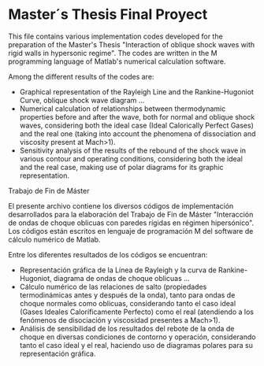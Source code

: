 # Master´s Thesis Final Proyect

This file contains various implementation codes developed for the preparation of the Master's Thesis "Interaction of oblique shock waves with rigid walls in hypersonic regime". The codes are written in the M programming language of Matlab's numerical calculation software.

Among the different results of the codes are:
- Graphical representation of the Rayleigh Line and the Rankine-Hugoniot Curve, oblique shock wave diagram ...
- Numerical calculation of relationships between thermodynamic properties before and after the wave, both for normal and oblique shock waves, considering both the ideal case (Ideal Calorically Perfect Gases) and the real one (taking into account the phenomena of dissociation and viscosity present at Mach>1).
- Sensitivity analysis of the results of the rebound of the shock wave in various contour and operating conditions, considering both the ideal and the real case, making use of polar diagrams for its graphic representation.

Trabajo de Fin de Máster

El presente archivo contiene los diversos códigos de implementación desarrollados para la elaboración del Trabajo de Fin de Máster "Interacción de ondas de choque oblicuas con paredes rígidas en régimen hipersónico". Los códigos están escritos en lenguaje de programación M del software de cálculo numérico de Matlab. 

Entre los diferentes resultados de los códigos se encuentran:
- Representación gráfica de la Línea de Rayleigh y la curva de Rankine-Hugoniot, diagrama de ondas de choque oblicuas ...
- Cálculo numérico de las relaciones de salto (propiedades termodinámicas antes y después de la onda), tanto para ondas de choque normales como oblicuas, considerando tanto el caso ideal (Gases Ideales Caloríficamente Perfecto) como el real (atendiendo a los fenómenos de disociación y viscosidad presentes a Mach>1).
- Análisis de sensibilidad de los resultados del rebote de la onda de choque en diversas condiciones de contorno y operación, considerando tanto el caso ideal y el real, haciendo uso de diagramas polares para su representación gráfica.
